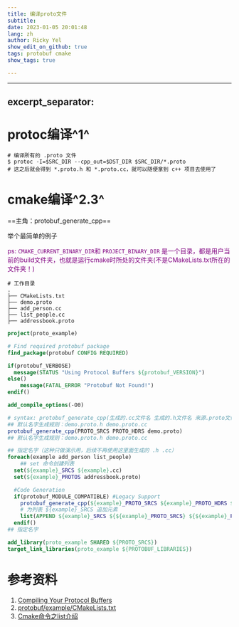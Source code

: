 ```yaml
---
title: 编译proto文件
subtitle: 
date: 2023-01-05 20:01:48
lang: zh
author: Ricky Yel
show_edit_on_github: true
tags: protobuf cmake
show_tags: true

---
```


---
excerpt_separator: <!--more-->
---
<!--more-->

# protoc编译^1^

```shell
# 编译所有的 .proto 文件
$ protoc -I=$SRC_DIR --cpp_out=$DST_DIR $SRC_DIR/*.proto
# 这之后就会得到 *.proto.h 和 *.proto.cc，就可以随便拿到 c++ 项目去使用了
```

# cmake编译^2.3^

==主角：protobuf_generate_cpp==

举个最简单的例子

<font color = purple>ps: `CMAKE_CURRENT_BINARY_DIR`和 `PROJECT_BINARY_DIR` 是一个目录，都是用户当前的build文件夹，也就是运行cmake时所处的文件夹(不是CMakeLists.txt所在的文件夹！)</font>

```plaintext
# 工作目录
.
├── CMakeLists.txt
├── demo.proto
├── add_person.cc
├── list_people.cc
├── addressbook.proto
```

```cmake
project(proto_example)

# Find required protobuf package
find_package(protobuf CONFIG REQUIRED)

if(protobuf_VERBOSE)
  message(STATUS "Using Protocol Buffers ${protobuf_VERSION}")
else()
	message(FATAL_ERROR "Protobuf Not Found!")
endif()

add_compile_options(-O0)

# syntax: protobuf_generate_cpp(生成的.cc文件名 生成的.h文件名 来源.proto文件)
## 默认名字生成规则：demo.proto.h demo.proto.cc
protobuf_generate_cpp(PROTO_SRCS PROTO_HDRS demo.proto)
## 默认名字生成规则：demo.proto.h demo.proto.cc

## 指定名字（这种只做演示用，后续不再使用这里面生成的 .h .cc）
foreach(example add_person list_people)
	## set 命令创建列表
  set(${example}_SRCS ${example}.cc)
  set(${example}_PROTOS addressbook.proto)

  #Code Generation
  if(protobuf_MODULE_COMPATIBLE) #Legacy Support
    protobuf_generate_cpp(${example}_PROTO_SRCS ${example}_PROTO_HDRS ${${example}_PROTOS})
    # 为列表 ${example}_SRCS 追加元素
    list(APPEND ${example}_SRCS ${${example}_PROTO_SRCS} ${${example}_PROTO_HDRS})
  endif()
## 指定名字

add_library(proto_example SHARED ${PROTO_SRCS})
target_link_libraries(proto_example ${PROTOBUF_LIBRARIES})
```

# 参考资料

1. [Compiling Your Protocol Buffers](https://developers.google.com/protocol-buffers/docs/cpptutorial#compiling-your-protocol-buffers)
2. [protobuf/example/CMakeLists.txt](https://github.com/protocolbuffers/protobuf/blob/main/examples/CMakeLists.txt)
3. [Cmake命令之list介绍](https://www.jianshu.com/p/89fb01752d6f)


